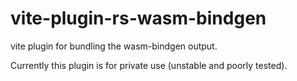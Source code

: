 # vite-plugin-rs-wasm-bindgen

vite plugin for bundling the wasm-bindgen output.

Currently this plugin is for private use (unstable and poorly tested).
